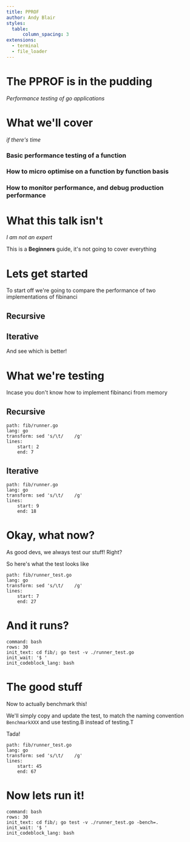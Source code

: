 ```yaml
---
title: PPROF
author: Andy Blair
styles:
  table:
      column_spacing: 3
extensions:
  - terminal
  - file_loader
---
```

# The PPROF is in the pudding
_Performance testing of go applications_


# What we'll cover 
_if there's time_

### Basic performance testing of a function
### How to micro optimise on a function by function basis
### How to monitor performance, and debug production performance

 
# What this talk isn't
 _I am not an expert_

 This is a **Beginners** guide, it's not going to cover everything

 
# Lets get started

 To start off we're going to compare the performance of two implementations of fibinanci

## Recursive
## Iterative

 And see which is better!

# What we're testing
Incase you don't know how to implement fibinanci from memory
## Recursive
```file
path: fib/runner.go
lang: go
transform: sed 's/\t/    /g'
lines:
    start: 2
    end: 7
```

## Iterative
```file
path: fib/runner.go
lang: go
transform: sed 's/\t/    /g'
lines:
    start: 9
    end: 18
```

# Okay, what now? 
As good devs, we always test our stuff! Right?

<!-- stop -->

So here's what the test looks like

```file
path: fib/runner_test.go
lang: go
transform: sed 's/\t/    /g'
lines:
    start: 7
    end: 27
```

# And it runs? 

```terminal-ex
command: bash
rows: 30
init_text: cd fib/; go test -v ./runner_test.go 
init_wait: '$ '
init_codeblock_lang: bash
```

# The good stuff
Now to actually benchmark this!

We'll simply copy and update the test, to match the naming convention `BenchmarkXXX` and use testing.B instead of testing.T

<!-- stop -->

Tada!
```file
path: fib/runner_test.go
lang: go
transform: sed 's/\t/    /g'
lines:
    start: 45
    end: 67
```

# Now lets run it!
```terminal-ex
command: bash
rows: 30
init_text: cd fib/; go test -v ./runner_test.go -bench=.
init_wait: '$ '
init_codeblock_lang: bash
```
